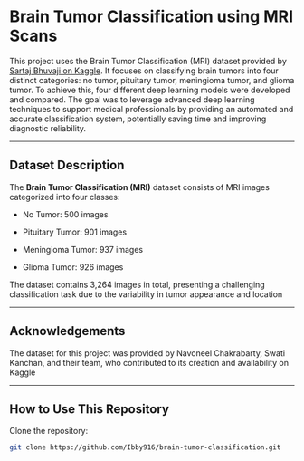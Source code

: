 # Brain Tumor Classification using MRI Scans

This project uses the Brain Tumor Classification (MRI) dataset provided by [Sartaj Bhuvaji on Kaggle](https://www.kaggle.com/datasets/sartajbhuvaji/brain-tumor-classification-mri). It focuses on classifying brain tumors into four distinct categories: no tumor, pituitary tumor, meningioma tumor, and glioma tumor. To achieve this, four different deep learning models were developed and compared. The goal was to leverage advanced deep learning techniques to support medical professionals by providing an automated and accurate classification system, potentially saving time and improving diagnostic reliability.

---

## Dataset Description
The **Brain Tumor Classification (MRI)** dataset consists of MRI images categorized into four classes:

- No Tumor: 500 images

- Pituitary Tumor: 901 images

- Meningioma Tumor: 937 images

- Glioma Tumor: 926 images

The dataset contains 3,264 images in total, presenting a challenging classification task due to the variability in tumor appearance and location

---


## Acknowledgements
The dataset for this project was provided by Navoneel Chakrabarty, Swati Kanchan, and their team, who contributed to its creation and availability on Kaggle

---

## How to Use This Repository
Clone the repository:
   ```bash
   git clone https://github.com/Ibby916/brain-tumor-classification.git


